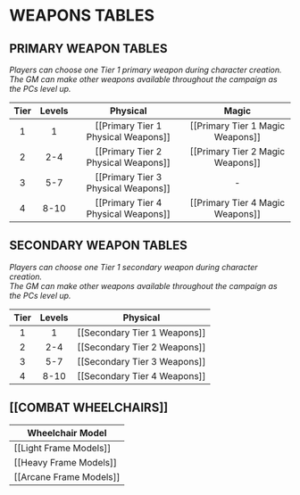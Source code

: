 # WEAPONS TABLES

## PRIMARY WEAPON TABLES
*Players can choose one Tier 1 primary weapon during character creation.  
The GM can make other weapons available throughout the campaign as the PCs level up.*  

| Tier | Levels |               Physical               |              Magic               |
|:----:|:------:|:------------------------------------:|:--------------------------------:|
|  1   |   1    | [[Primary Tier 1 Physical Weapons\]] | [[Primary Tier 1 Magic Weapons]] |
|  2   |  2-4   | [[Primary Tier 2 Physical Weapons]]  | [[Primary Tier 2 Magic Weapons]] |
|  3   |  5-7   | [[Primary Tier 3 Physical Weapons]]  |                -                 |
|  4   |  8-10  | [[Primary Tier 4 Physical Weapons]]  | [[Primary Tier 4 Magic Weapons]] |


## SECONDARY WEAPON TABLES  
*Players can choose one Tier 1 secondary weapon during character creation.  
The GM can make other weapons available throughout the campaign as the PCs level up.*  

| Tier | Levels |           Physical           |
|:----:|:------:|:----------------------------:|
|  1   |   1    | [[Secondary Tier 1 Weapons]] |
|  2   |  2-4   | [[Secondary Tier 2 Weapons]] |
|  3   |  5-7   | [[Secondary Tier 3 Weapons]] |
|  4   |  8-10  | [[Secondary Tier 4 Weapons]] | 

## [[COMBAT WHEELCHAIRS]]

| Wheelchair Model        | 
| ----------------------- |
| [[Light Frame Models]]  |
| [[Heavy Frame Models]]  |
| [[Arcane Frame Models]] |

